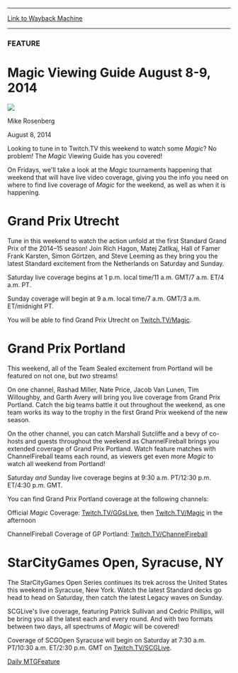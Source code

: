 
---
[Link to Wayback Machine](https://web.archive.org/web/20140811043656/http://magic.wizards.com/en/articles/archive/feature/magic-viewing-guide-august-8-9-2014-coverage-2014-08-08)

[_metadata_:description]:- "A look at the Magic tournaments happening this weekend."
[_metadata_:generator]:- "Drupal 7 (http://drupal.org)"
[_metadata_:node]:- "257756"
[_metadata_:publish_date]:- "2014-08-08"
[_metadata_:source]:- "div-main"
[_metadata_:title]:- "Magic Viewing Guide August 8-9, 2014"
[_metadata_:wayback_capture_timestamp]:- "2014-08-11 04:36:56"
[_metadata_:wayback_raw_url]:- "https://web.archive.org/web/20140811043656id_/http://magic.wizards.com/en/articles/archive/feature/magic-viewing-guide-august-8-9-2014-coverage-2014-08-08"
[_metadata_:wayback_url]:- "http://magic.wizards.com/en/articles/archive/feature/magic-viewing-guide-august-8-9-2014-coverage-2014-08-08"
---





### FEATURE


Magic Viewing Guide August 8-9, 2014
====================================



![](https://media.magic.wizards.com/styles/auth_small/public/images/person/authorpic_mikerosenberg.jpg)

Mike Rosenberg




August 8, 2014
 







Looking to tune in to Twitch.TV this weekend to watch some *Magic*? No problem! The *Magic* Viewing Guide has you covered!



On Fridays, we'll take a look at the *Magic* tournaments happening that weekend that will have live video coverage, giving you the info you need on where to find live coverage of *Magic* for the weekend, as well as when it is happening.



Grand Prix Utrecht
==================



Tune in this weekend to watch the action unfold at the first Standard Grand Prix of the 2014–15 season! Join Rich Hagon, Matej Zatlkaj, Hall of Famer Frank Karsten, Simon Görtzen, and Steve Leeming as they bring you the latest Standard excitement from the Netherlands on Saturday and Sunday.



Saturday live coverage begins at 1 p.m. local time/11 a.m. GMT/7 a.m. ET/4 a.m. PT.



Sunday coverage will begin at 9 a.m. local time/7 a.m. GMT/3 a.m. ET/midnight PT.



You will be able to find Grand Prix Utrecht on [Twitch.TV/Magic](http://bit.ly/X4UWO7).



Grand Prix Portland
===================



This weekend, all of the Team Sealed excitement from Portland will be featured on not one, but *two* streams!



On one channel, Rashad Miller, Nate Price, Jacob Van Lunen, Tim Willoughby, and Garth Avery will bring you live coverage from Grand Prix Portland. Catch the big teams battle it out throughout the weekend, as one team works its way to the trophy in the first Grand Prix weekend of the new season.



On the other channel, you can catch Marshall Sutcliffe and a bevy of co-hosts and guests throughout the weekend as ChannelFireball brings you extended coverage of Grand Prix Portland. Watch feature matches with ChannelFireball teams each round, as viewers get even more *Magic* to watch all weekend from Portland!



Saturday *and* Sunday live coverage begins at 9:30 a.m. PT/12:30 p.m. ET/4:30 p.m. GMT.



You can find Grand Prix Portland coverage at the following channels:



Official *Magic* Coverage: [Twitch.TV/GGsLive](http://bit.ly/1sBZoPP), then [Twitch.TV/Magic](http://bit.ly/X4UWO7) in the afternoon



ChannelFireball Coverage of GP Portland: [Twitch.TV/ChannelFireball](http://bit.ly/1urWZGL)



StarCityGames Open, Syracuse, NY
================================



The StarCityGames Open Series continues its trek across the United States this weekend in Syracuse, New York. Watch the latest Standard decks go head to head on Saturday, then catch the latest Legacy waves on Sunday.



SCGLive's live coverage, featuring Patrick Sullivan and Cedric Phillips, will be bring you all the latest each and every round. And with two formats between two days, all spectrums of *Magic* will be covered!



Coverage of SCGOpen Syracuse will begin on Saturday at 7:30 a.m. PT/10:30 a.m. ET/2:30 p.m. GMT on [Twitch.TV/SCGLive](http://bit.ly/1kpyfyf).




[Daily MTG](/en/tags/daily-mtg)[Feature](/en/tags/feature)





 
 


  







